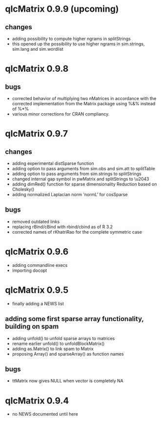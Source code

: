 # qlcMatrix 0.9.9 (upcoming)

## changes
* adding possibility to compute higher ngrams in splitStrings
* this opened up the possibility to use higher ngrams in sim.strings, sim.lang and sim.wordlist

# qlcMatrix 0.9.8

## bugs
* corrected behavior of multiplying two nMatrices in accordance with the corrected implementation from the Matrix package using %&% instead of %*%
* various minor corrections for CRAN compliancy.

# qlcMatrix 0.9.7

## changes
* adding experimental distSparse function
* adding option to pass arguments from sim.obs and sim.att to splitTable
* adding option to pass arguments from sim.strings to splitStrings
* changed internal gap symbol in pwMatrix and splitStrings to \u2043
* adding dimRed() function for sparse dimensionality Reduction based on Cholesky()
* adding normalized Laplacian norm 'normL' for cosSparse

## bugs
* removed outdated links
* replacing rBind/cBind with rbind/cbind as of R 3.2
* corrected names of rKhatriRao for the complete symmetric case

# qlcMatrix 0.9.6

* adding commandline execs
* importing docopt

# qlcMatrix 0.9.5
* finally adding a NEWS list

## adding some first sparse array functionality, building on spam
* adding unfold() to unfold sparse arrays to matrices
* rename earlier unfold() to unfoldBlockMatrix()
* adding as.Matrix() to link spam to Matrix
* proposing Array() and sparseArray() as function names

## bugs
* ttMatrix now gives NULL when vector is completely NA

# qlcMatrix 0.9.4

* no NEWS documented until here